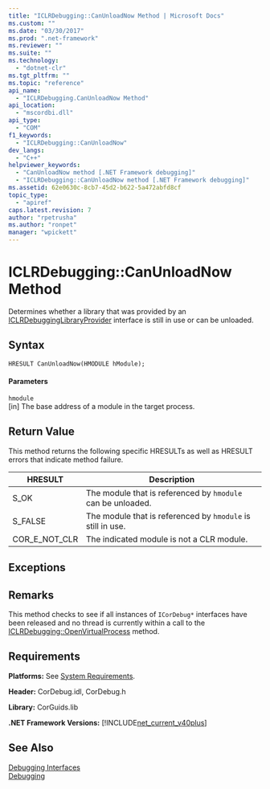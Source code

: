 ```yaml
---
title: "ICLRDebugging::CanUnloadNow Method | Microsoft Docs"
ms.custom: ""
ms.date: "03/30/2017"
ms.prod: ".net-framework"
ms.reviewer: ""
ms.suite: ""
ms.technology: 
  - "dotnet-clr"
ms.tgt_pltfrm: ""
ms.topic: "reference"
api_name: 
  - "ICLRDebugging.CanUnloadNow Method"
api_location: 
  - "mscordbi.dll"
api_type: 
  - "COM"
f1_keywords: 
  - "ICLRDebugging::CanUnloadNow"
dev_langs: 
  - "C++"
helpviewer_keywords: 
  - "CanUnloadNow method [.NET Framework debugging]"
  - "ICLRDebugging::CanUnloadNow method [.NET Framework debugging]"
ms.assetid: 62e0630c-8cb7-45d2-b622-5a472abfd8cf
topic_type: 
  - "apiref"
caps.latest.revision: 7
author: "rpetrusha"
ms.author: "ronpet"
manager: "wpickett"
---
```

# ICLRDebugging::CanUnloadNow Method
Determines whether a library that was provided by an [ICLRDebuggingLibraryProvider](../../../../docs/framework/unmanaged-api/debugging/iclrdebugginglibraryprovider-interface.md) interface is still in use or can be unloaded.  
  
## Syntax  
  
```  
HRESULT CanUnloadNow(HMODULE hModule);  
```  
  
#### Parameters  
 `hmodule`  
 [in] The base address of a module in the target process.  
  
## Return Value  
 This method returns the following specific HRESULTs as well as HRESULT errors that indicate method failure.  
  
|HRESULT|Description|  
|-------------|-----------------|  
|S_OK|The module that is referenced by `hmodule` can be unloaded.|  
|S_FALSE|The module that is referenced by `hmodule` is still in use.|  
|COR_E_NOT_CLR|The indicated module is not a CLR module.|  
  
## Exceptions  
  
## Remarks  
 This method checks to see if all instances of `ICorDebug*` interfaces have been released and no thread is currently within a call to the [ICLRDebugging::OpenVirtualProcess](../../../../docs/framework/unmanaged-api/debugging/iclrdebugging-openvirtualprocess-method.md) method.  
  
## Requirements  
 **Platforms:** See [System Requirements](../../../../docs/framework/get-started/system-requirements.md).  
  
 **Header:** CorDebug.idl, CorDebug.h  
  
 **Library:** CorGuids.lib  
  
 **.NET Framework Versions:** [!INCLUDE[net_current_v40plus](../../../../includes/net-current-v40plus-md.md)]  
  
## See Also  
 [Debugging Interfaces](../../../../docs/framework/unmanaged-api/debugging/debugging-interfaces.md)   
 [Debugging](../../../../docs/framework/unmanaged-api/debugging/index.md)